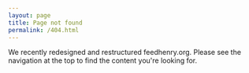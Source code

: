```yaml
---
layout: page
title: Page not found
permalink: /404.html
---
```


We recently redesigned and restructured feedhenry.org. Please see the navigation
at the top to find the content you're looking for.
